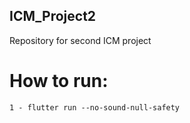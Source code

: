 ## ICM_Project2
Repository for second ICM project
# How to run: 
```
1 - flutter run --no-sound-null-safety 
```
